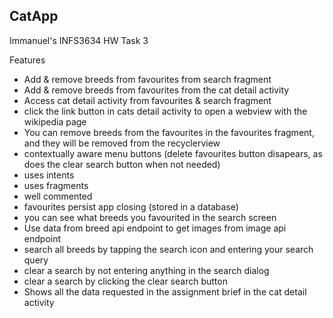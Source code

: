 CatApp
---

Immanuel's INFS3634 HW Task 3

Features
- Add & remove breeds from favourites from search fragment
- Add & remove breeds from favourites from the cat detail activity
- Access cat detail activity from favourites & search fragment
- click the link button in cats detail activity to open a webview with the wikipedia page
- You can remove breeds from the favourites in the favourites fragment, and they will be removed from the recyclerview
- contextually aware menu buttons (delete favourites button disapears, as does the clear search button when not needed)
- uses intents
- uses fragments
- well commented
- favourites persist app closing (stored in a database)
- you can see what breeds you favourited in the search screen
- Use data from breed api endpoint to get images from image api endpoint  
- search all breeds by tapping the search icon and entering your search query
- clear a search by not entering anything in the search dialog 
- clear a search by clicking the clear search button
- Shows all the data requested in the assignment brief in the cat detail activity
